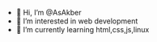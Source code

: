 - 👋 Hi, I’m @AsAkber
- 👀 I’m interested in web development
- 🌱 I’m currently learning html,css,js,linux 
